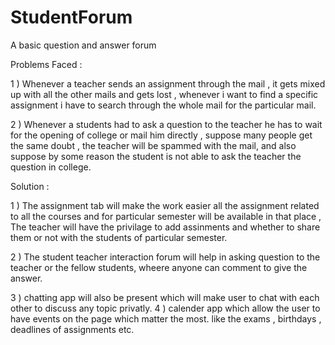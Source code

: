 # StudentForum
A basic question and answer forum 

Problems Faced : 

1 ) Whenever a teacher sends an assignment through the mail , it gets mixed up with all the other mails and gets lost , 
whenever i want to find a specific assignment i have to search through the whole mail for the particular mail.

2 ) Whenever a students had to ask a question to the teacher he has to wait for the opening of college or mail him directly ,
suppose many people get the same doubt , the teacher will be spammed with the mail, and also suppose by some reason the student
is not able to ask the teacher the question in college.

Solution : 

1 ) The assignment tab will make the work easier all the assignment related to all the courses and for particular semester will
be available in that place ,
The teacher will have the privilage to add assinments and whether to share them or not with the students of particular semester.

2 ) The student teacher interaction forum will help in asking question to the teacher or the fellow students, wheere anyone can
comment to give the answer.

3 ) chatting app will also be present which will make user to chat with each other to discuss any topic privatly.
4 ) calender app which allow the user to have events on the page which matter the most. like the exams , birthdays , deadlines of assignments etc.
